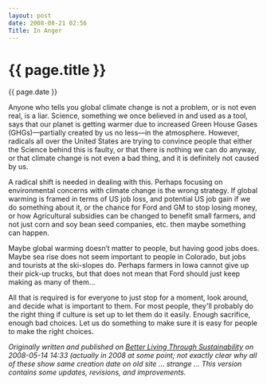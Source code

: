 ```yaml
---
layout: post
date: 2008-08-21 02:56
Title: In Anger
---
```


{{ page.title }}
================

<p class="meta">{{ page.date }}</p>

Anyone who tells you global climate change is not a problem, or is not even real, is a liar. Science, something we once believed in and used as a tool, says that our planet is getting warmer due to increased Green House Gases (GHGs)—partially created by us no less—in the atmosphere. However, radicals all over the United States are trying to convince people that either the Science behind this is faulty, or that there is nothing we can do anyway, or that climate change is not even a bad thing, and it is definitely not caused by us.

A radical shift is needed in dealing with this. Perhaps focusing on environmental concerns with climate change is the wrong strategy. If global warming is framed in terms of US job loss, and potential US job gain if we do something about it, or the chance for Ford and GM to stop losing money, or how Agricultural subsidies can be changed to benefit small farmers, and not just corn and soy bean seed companies, etc. then maybe something can happen.

Maybe global warming doesn’t matter to people, but having good jobs does. Maybe sea rise does not seem important to people in Colorado, but jobs and tourists at the ski-slopes do. Perhaps farmers in Iowa cannot give up their pick-up trucks, but that does not mean that Ford should just keep making as many of them...

All that is required is for everyone to just stop for a moment, look around, and decide what is important to them. For most people, they'll probably do the right thing if culture is set up to let them do it easily. Enough sacrifice, enough bad choices. Let us do something to make sure it is easy for people to make the right choices.

_Originally written and published on [Better Living Through Sustainability](http://http://betterlivingthroughsustainability.com/node/5) on 2008-05-14 14:33 (actually in 2008 at some point; not exactly clear why all of these show same creation date on old site … strange … This version contains some updates, revisions, and improvements._